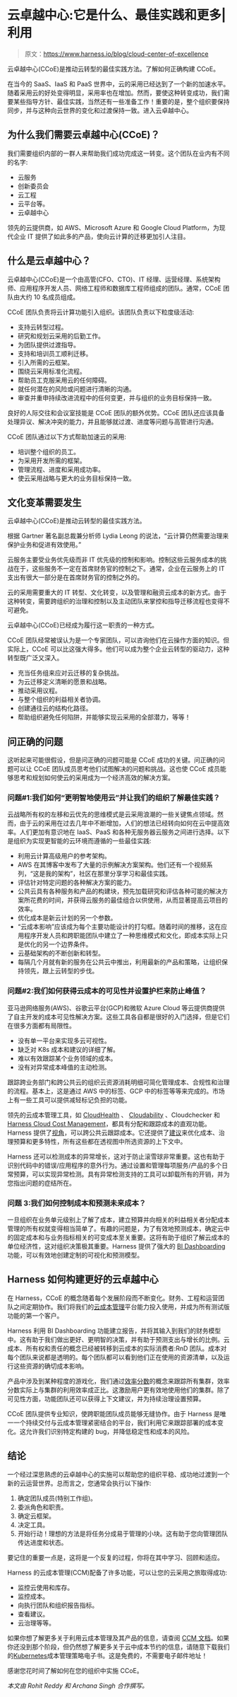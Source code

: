 # 云卓越中心:它是什么、最佳实践和更多|利用

> 原文：<https://www.harness.io/blog/cloud-center-of-excellence>

云卓越中心(CCoE)是推动云转型的最佳实践方法。了解如何正确构建 CCoE。

在当今的 SaaS、IaaS 和 PaaS 世界中，云的采用已经达到了一个新的加速水平。随着采用云的好处变得明显，采用率也在增加。然而，要使这种转变成功，我们需要某些指导方针、最佳实践，当然还有一些准备工作！重要的是，整个组织要保持同步，并与这种向云世界的变化和过渡保持一致。进入云卓越中心。

## 为什么我们需要云卓越中心(CCoE)？

我们需要组织内部的一群人来帮助我们成功完成这一转变。这个团队在业内有不同的名字:

*   云服务
*   创新委员会
*   云工程
*   云平台等。
*   云卓越中心

领先的云提供商，如 AWS、Microsoft Azure 和 Google Cloud Platform，为现代企业 IT 提供了如此多的产品，使向云计算的迁移更加引人注目。

## 什么是云卓越中心？

云卓越中心(CCoE)是一个由高管(CFO、CTO)、IT 经理、运营经理、系统架构师、应用程序开发人员、网络工程师和数据库工程师组成的团队。通常，CCoE 团队由大约 10 名成员组成。

CCoE 团队负责将云计算功能引入组织。该团队负责以下粒度级活动:

*   支持云转型过程。
*   研究和规划云采用的后勤工作。
*   为团队提供过渡指导。
*   支持和培训员工顺利迁移。
*   引入所需的云框架。
*   围绕云采用标准化流程。
*   帮助员工克服采用云的任何障碍。
*   就任何潜在的风险或问题进行清晰的沟通。
*   审查并重申持续改进流程中的任何变更，并与组织的业务目标保持一致。

良好的人际交往和会议室技能是 CCoE 团队的额外优势。CCoE 团队还应该具备处理异议、解决冲突的能力，并且能够就过渡、进度等问题与高管进行沟通。

CCoE 团队通过以下方式帮助加速云的采用:

*   培训整个组织的员工。
*   为采用开发所需的框架。
*   管理流程、进度和采用成功率。
*   使云采用战略与更大的业务目标保持一致。

## 文化变革需要发生

云卓越中心(CCoE)是推动云转型的最佳实践方法。

根据 Gartner 著名副总裁兼分析师 Lydia Leong 的说法，“云计算仍然需要治理来保护业务和促进有效使用。”

云服务主要受业务优先级而非 IT 优先级的控制和影响。控制这些云服务成本的挑战在于，这些服务不一定在首席财务官的控制之下。通常，企业在云服务上的 IT 支出有很大一部分是在首席财务官的控制之外的。

云的采用需要重大的 IT 转型、文化转变，以及管理和融资云成本的新方式。由于这种转变，需要跨组织的治理和控制以及主动团队来掌控和指导迁移流程也变得不可避免。

云卓越中心(CCoE)已经成为履行这一职责的一种方式。

CCoE 团队经常被误认为是一个专家团队，可以咨询他们在云操作方面的知识。但实际上，CCoE 可以比这强大得多。他们可以成为整个企业云转型的驱动力，这种转型既广泛又深入。

*   充当任务组来应对云迁移的复杂挑战。
*   为云迁移定义清晰的愿景和战略。
*   推动采用议程。
*   与整个组织的利益相关者协调。
*   创建通往云的结构化路径。
*   帮助组织避免任何陷阱，并能够实现云采用的全部潜力，等等！

## 问正确的问题

这听起来可能很假设，但是问正确的问题可能是 CCoE 成功的关键。问正确的问题可以让 CCoE 团队成员思考他们试图解决的问题和挑战。这也使 CCoE 成员能够思考和规划如何使云的采用成为一个经济高效的解决方案。

### 问题#1:我们如何“更明智地使用云”并让我们的组织了解最佳实践？

云战略所有权的左移和云优先的思维模式是云采用浪潮的一些关键焦点领域。然而，由于云的采用在过去几年中不断增加，人们的想法已经转向如何在云中提高效率。人们更加有意识地在 IaaS、PaaS 和各种无服务器云服务之间进行选择。以下是组织为实现更智能的云环境而遵循的一些最佳实践:

*   利用云计算高级用户的参考架构。
*   AWS 在其博客中发布了大量的示例解决方案架构。他们还有一个视频系列，“这是我的架构”，社区在那里分享学习和最佳实践。
*   评估针对特定问题的各种解决方案的能力。
*   公共云具有各种服务和产品的构建块，预先加载研究和评估各种可能的解决方案所花费的时间，并获得云服务的最佳组合以供使用，从而显著提高云项目的效率。
*   优化成本是新云计划的另一个参数。
*   “云成本影响”应该成为每个主要功能设计的打勾框。随着时间的推移，这在应用程序开发人员和跨职能团队中建立了一种思维模式和文化，即成本实际上只是优化的另一个边界条件。
*   云基础架构的不断创新和转型。
*   每隔几个月就有新的服务在公共云中推出，利用最新的产品和策略，让组织保持领先，跟上云转型的步伐。

### 问题#2:我们如何获得云成本的可见性并设置护栏来防止峰值？

亚马逊网络服务(AWS)、谷歌云平台(GCP)和微软 Azure Cloud 等云提供商提供了自主开发的成本可见性解决方案。这些工具各自都是很好的入门选择，但是它们在很多方面都有局限性。

*   没有单一平台来实现多云可视性。
*   缺乏对 K8s 成本和建议的详细了解。
*   难以有效跟踪某个业务领域的成本。
*   没有对异常成本峰值的主动检测。

跟踪跨业务部门和跨公共云的组织云资源消耗明细可简化管理成本、合规性和治理的流程。基本上，这是通过 AWS 中的标签、GCP 中的标签等等来完成的。市场上有一些工具可以提供减轻标记负担的功能。

领先的云成本管理工具，如 [CloudHealth](https://harness.io/learn/comparison-guide/vmware-cloudhealthtech-vs-harness/) 、 [Cloudability](https://harness.io/learn/comparison-guide/apptio-cloudability-vs-harness/) 、Cloudchecker 和[Harness Cloud Cost Management](https://harness.io/products/cloud-cost/)，都具有分配和跟踪成本的直观功能。Harness 提供了[视角](https://ngdocs.harness.io/article/dvspc6ub0v-create-cost-perspectives)，可以跨公共云跟踪成本。它还提供了[建议](https://ngdocs.harness.io/category/viib5j7fek-ccm-recommendations)来优化成本、治理预算和更多特性，所有这些都在透视图中所选资源的上下文中。

Harness 还可以检测成本的异常增长，这对于防止滚雪球非常重要。这也有助于识别代码中的错误/应用程序的意外行为。通过设置和管理每项服务/产品的多个日常预算，可以实现异常检测。具有异常检测支持的工具可以卸载所有的开销，并为您指出问题的症结所在。

### 问题 3:我们如何控制成本和预测未来成本？

一旦组织在业务单元级别上了解了成本，建立预算并向相关的利益相关者分配成本管理的所有权就变得相当简单了。有趣的问题是，为了有效地预测成本，确定云中的固定成本和与业务指标相关的可变成本至关重要。这将有助于组织了解云成本的单位经济性，这对组织决策极其重要。Harness 提供了强大的 [BI Dashboarding](https://ngdocs.harness.io/category/v3h3y6pya6-ccm-dashboards-by-harness) 功能，可以有效地创建定制的可视化和预测模型。

## Harness 如何构建更好的云卓越中心

在 Harness，CCoE 的概念随着每个发展阶段而不断变化。财务、工程和运营团队之间定期协作。我们将我们的[云成本管理](https://ngdocs.harness.io/category/exgoemqhji-ccm)平台能力投入使用，并成为所有测试版功能的第一个客户。

Harness 利用 BI Dashboarding 功能建立报告，并将其输入到我们的财务模型中。这有助于我们做出更好、更明智的决策，并有助于预测支出与增长的比例。云成本、所有权和责任的概念已经被转移到云成本的实际消费者:RnD 团队。成本对每个团队来说都是透明的。每个团队都可以看到他们正在使用的资源清单，以及运行这些资源的确切成本影响。

产品中涉及到某种程度的游戏化，我们通过[效率分数](https://ngdocs.harness.io/article/hs7cyi1nix-harness-key-cloud-cost-concepts#cost_efficiency_score)的概念来跟踪所有集群，效率分数实际上与集群的利用效率成正比。这激励用户更有效地使用他们的集群。除了可见性方面，功能团队还可以获得上下文建议，并为持续治理设置预算。

CCoE 团队提供专业知识，使跨职能团队成员能够无缝协作。由于 Harness 是唯一一个持续交付与云成本管理紧密结合的平台，我们利用它来跟踪部署的成本变化。这允许我们识别特定构建的 bug，并降低稳定性和成本的风险。

## 结论

一个经过深思熟虑的云卓越中心的实施可以帮助您的组织平稳、成功地过渡到一个新的云运营世界。总而言之，您通常会执行以下操作:

1.  确定团队成员(特别工作组)。
2.  委派角色和职责。
3.  确定云框架。
4.  决定工具。
5.  开始行动！理想的方法是将任务分成易于管理的小块。这有助于您向管理团队传达进度和状态。

要记住的重要一点是，这将是一个反复的过程，你将在其中学习、回顾和适应。

Harness 的云成本管理(CCM)配备了许多功能，可以让您的云采用之旅取得成功:

*   监控云使用和库存。
*   监控成本。
*   向执行团队和组织报告指标。
*   查看建议。
*   云治理等等。

如果你想了解更多关于利用云成本管理及其产品的信息，请查阅 [CCM 文档](https://ngdocs.harness.io/category/exgoemqhji-ccm)。如果你还没到那个阶段，但仍然想了解更多关于云中成本节约的信息，请随意下载我们的[Kubernetes](https://harness.io/learn/ebooks/ebook-cost-management-kubernetes/)成本管理策略电子书。这是免费的，不需要电子邮件地址！

感谢您花时间了解如何在您的组织中实施 CCoE。

*本文由 Rohit Reddy 和 Archana Singh 合作撰写。*